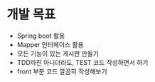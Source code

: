 # 개발 목표
- Spring boot 활용
- Mapper 인터페이스 활용
- 모든 기능이 있는 게시판 만들기
- TDD까진 아니더라도, TEST 코드 작성하면서 하기
- front 부분 코드 깔끔히 작성해보기

